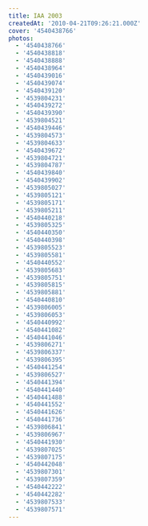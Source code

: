 ```yaml
---
title: IAA 2003
createdAt: '2010-04-21T09:26:21.000Z'
cover: '4540438766'
photos:
  - '4540438766'
  - '4540438818'
  - '4540438888'
  - '4540438964'
  - '4540439016'
  - '4540439074'
  - '4540439120'
  - '4539804231'
  - '4540439272'
  - '4540439390'
  - '4539804521'
  - '4540439446'
  - '4539804573'
  - '4539804633'
  - '4540439672'
  - '4539804721'
  - '4539804787'
  - '4540439840'
  - '4540439902'
  - '4539805027'
  - '4539805121'
  - '4539805171'
  - '4539805211'
  - '4540440218'
  - '4539805325'
  - '4540440350'
  - '4540440398'
  - '4539805523'
  - '4539805581'
  - '4540440552'
  - '4539805683'
  - '4539805751'
  - '4539805815'
  - '4539805881'
  - '4540440810'
  - '4539806005'
  - '4539806053'
  - '4540440992'
  - '4540441082'
  - '4540441046'
  - '4539806271'
  - '4539806337'
  - '4539806395'
  - '4540441254'
  - '4539806527'
  - '4540441394'
  - '4540441440'
  - '4540441488'
  - '4540441552'
  - '4540441626'
  - '4540441736'
  - '4539806841'
  - '4539806967'
  - '4540441930'
  - '4539807025'
  - '4539807175'
  - '4540442048'
  - '4539807301'
  - '4539807359'
  - '4540442222'
  - '4540442282'
  - '4539807533'
  - '4539807571'
---
```



